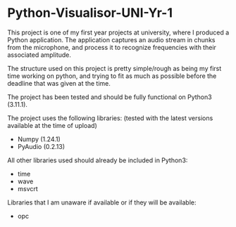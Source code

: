 # Python-Visualisor-UNI-Yr-1
This project is one of my first year projects at university, where I produced a Python application. The application captures an audio stream in chunks from the microphone, and process it to recognize frequencies with their associated amplitude.

The structure used on this project is pretty simple/rough as being my first time working on python, and trying to fit as much as possible before the deadline that was given at the time.


The project has been tested and should be fully functional on Python3 (3.11.1).

The project uses the following libraries:
(tested with the latest versions available at the time of upload)
 - Numpy (1.24.1)
 - PyAudio (0.2.13)

All other libraries used should already be included in Python3:
 - time
 - wave
 - msvcrt

Libraries that I am unaware if available or if they will be available:
 - opc
